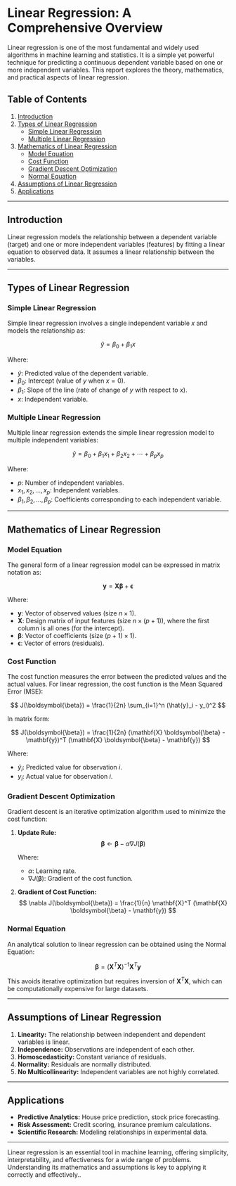 # Linear Regression: A Comprehensive Overview

Linear regression is one of the most fundamental and widely used algorithms in machine learning and statistics. It is a simple yet powerful technique for predicting a continuous dependent variable based on one or more independent variables. This report explores the theory, mathematics, and practical aspects of linear regression.

## Table of Contents

1. [Introduction](#introduction)
2. [Types of Linear Regression](#types-of-linear-regression)
   - [Simple Linear Regression](#simple-linear-regression)
   - [Multiple Linear Regression](#multiple-linear-regression)
3. [Mathematics of Linear Regression](#mathematics-of-linear-regression)
   - [Model Equation](#model-equation)
   - [Cost Function](#cost-function)
   - [Gradient Descent Optimization](#gradient-descent-optimization)
   - [Normal Equation](#normal-equation)
4. [Assumptions of Linear Regression](#assumptions-of-linear-regression)
5. [Applications](#applications)

---

## Introduction

Linear regression models the relationship between a dependent variable (target) and one or more independent variables (features) by fitting a linear equation to observed data. It assumes a linear relationship between the variables.

---

## Types of Linear Regression

### Simple Linear Regression

Simple linear regression involves a single independent variable $x$ and models the relationship as:

$$
\hat{y} = \beta_0 + \beta_1 x
$$

Where:
- $\hat{y}$: Predicted value of the dependent variable.
- $\beta_0$: Intercept (value of $y$ when $x = 0$).
- $\beta_1$: Slope of the line (rate of change of $y$ with respect to $x$).
- $x$: Independent variable.

### Multiple Linear Regression

Multiple linear regression extends the simple linear regression model to multiple independent variables:

$$
\hat{y} = \beta_0 + \beta_1 x_1 + \beta_2 x_2 + \cdots + \beta_p x_p
$$

Where:
- $p$: Number of independent variables.
- $x_1, x_2, \dots, x_p$: Independent variables.
- $\beta_1, \beta_2, \dots, \beta_p$: Coefficients corresponding to each independent variable.

---

## Mathematics of Linear Regression

### Model Equation

The general form of a linear regression model can be expressed in matrix notation as:

$$
\mathbf{y} = \mathbf{X} \boldsymbol{\beta} + \boldsymbol{\epsilon}
$$

Where:
- $\mathbf{y}$: Vector of observed values (size $n \times 1$).
- $\mathbf{X}$: Design matrix of input features (size $n \times (p+1)$), where the first column is all ones (for the intercept).
- $\boldsymbol{\beta}$: Vector of coefficients (size $(p+1) \times 1$).
- $\boldsymbol{\epsilon}$: Vector of errors (residuals).

### Cost Function

The cost function measures the error between the predicted values and the actual values. For linear regression, the cost function is the Mean Squared Error (MSE):

$$
J(\boldsymbol{\beta}) = \frac{1}{2n} \sum_{i=1}^n (\hat{y}_i - y_i)^2
$$

In matrix form:

$$
J(\boldsymbol{\beta}) = \frac{1}{2n} (\mathbf{X} \boldsymbol{\beta} - \mathbf{y})^T (\mathbf{X} \boldsymbol{\beta} - \mathbf{y})
$$

Where:
- $\hat{y}_i$: Predicted value for observation $i$.
- $y_i$: Actual value for observation $i$.

### Gradient Descent Optimization

Gradient descent is an iterative optimization algorithm used to minimize the cost function:

1. **Update Rule:**
   $$
   \boldsymbol{\beta} \leftarrow \boldsymbol{\beta} - \alpha \nabla J(\boldsymbol{\beta})
   $$

   Where:
   - $\alpha$: Learning rate.
   - $\nabla J(\boldsymbol{\beta})$: Gradient of the cost function.

2. **Gradient of Cost Function:**
   $$
   \nabla J(\boldsymbol{\beta}) = \frac{1}{n} \mathbf{X}^T (\mathbf{X} \boldsymbol{\beta} - \mathbf{y})
   $$

### Normal Equation

An analytical solution to linear regression can be obtained using the Normal Equation:

$$
\boldsymbol{\beta} = (\mathbf{X}^T \mathbf{X})^{-1} \mathbf{X}^T \mathbf{y}
$$

This avoids iterative optimization but requires inversion of $\mathbf{X}^T \mathbf{X}$, which can be computationally expensive for large datasets.

---

## Assumptions of Linear Regression

1. **Linearity:** The relationship between independent and dependent variables is linear.
2. **Independence:** Observations are independent of each other.
3. **Homoscedasticity:** Constant variance of residuals.
4. **Normality:** Residuals are normally distributed.
5. **No Multicollinearity:** Independent variables are not highly correlated.

---

## Applications

- **Predictive Analytics:** House price prediction, stock price forecasting.
- **Risk Assessment:** Credit scoring, insurance premium calculations.
- **Scientific Research:** Modeling relationships in experimental data.

---

Linear regression is an essential tool in machine learning, offering simplicity, interpretability, and effectiveness for a wide range of problems. Understanding its mathematics and assumptions is key to applying it correctly and effectively..

